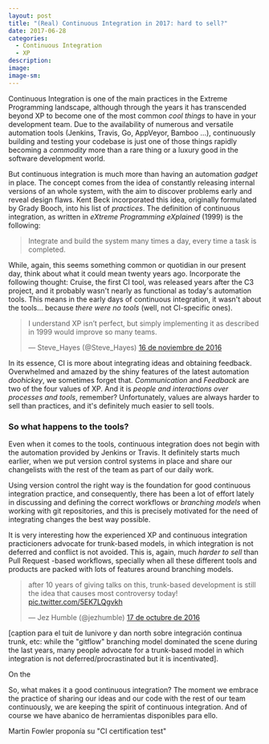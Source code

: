 ```yaml
---
layout: post
title: "(Real) Continuous Integration in 2017: hard to sell?"
date: 2017-06-28
categories:
  - Continuous Integration
  - XP
description: 
image: 
image-sm: 
---
```


Continuous Integration is one of the main practices in the Extreme Programming landscape, although through the years it has transcended beyond XP to become one of the most common *cool things* to have in your development team. Due to the availability of numerous and versatile automation  tools (Jenkins, Travis, Go, AppVeyor, Bamboo ...), continuously building and testing your codebase is just one of those things rapidly becoming a *commodity* more than a rare thing or a luxury good in the software development world.

But continuous integration is much more than having an automation _gadget_ in place. The concept comes from the idea of constantly releasing internal versions of an whole system, with the aim to discover problems early and reveal design flaws. Kent Beck incorporated this idea, originally formulated by Grady Booch, into his list of _practices_. The definition of continuous integration, as written in _eXtreme Programming eXplained_ (1999) is the following:

>  Integrate and build the system many times a day, every time a task is completed.

While, again, this seems something common or quotidian in our present day, think about what it could mean twenty years ago. Incorporate the following thought: Cruise, the first CI tool, was released years after the C3 project, and it probably wasn't nearly as functional as today's automation tools. This means in the early days of continuous integration, it wasn't about the tools... because _there were no tools_ (well, not CI-specific ones).

<blockquote class="twitter-tweet" data-lang="es"><p lang="en" dir="ltr">I understand XP isn’t perfect, but simply implementing it as described in 1999 would improve so many teams.</p>&mdash; Steve_Hayes (@Steve_Hayes) <a href="https://twitter.com/Steve_Hayes/status/798775631613861888">16 de noviembre de 2016</a></blockquote>
<script async src="//platform.twitter.com/widgets.js" charset="utf-8"></script>

In its essence, CI is more about integrating ideas and obtaining feedback. Overwhelmed and amazed by the shiny features of the latest automation _doohickey_, we sometimes forget that. _Communication_ and _Feedback_ are two of the four values of XP. And it is _people and interactions over processes and tools_, remember? Unfortunately, values are always harder to sell than practices, and it's definitely much easier to sell tools.

### So what happens to the tools?

Even when it comes to the tools, continuous integration does not begin with the automation provided by Jenkins or Travis. It definitely starts much earlier, when we put version control systems in place and share our changelists with the rest of the team as part of our daily work.

Using version control the right way is the foundation for good continuous integration practice, and consequently, there has been a lot of effort lately in discussing and defining the correct workflows or _branching models_ when working with git repositories, and this is precisely motivated for the need of integrating changes the best way possible.

It is very interesting how the experienced XP and continuous integration practicioners advocate for trunk-based models, in which integration is not deferred and conflict is not avoided. This is, again, much *harder to sell* than Pull Request -based workflows, specially when all these different tools and products are packed with lots of features around branching models.

<blockquote class="twitter-tweet" data-lang="es"><p lang="en" dir="ltr">after 10 years of giving talks on this, trunk-based development is still the idea that causes most controversy today! <a href="https://t.co/5EK7LQgvkh">pic.twitter.com/5EK7LQgvkh</a></p>&mdash; Jez Humble (@jezhumble) <a href="https://twitter.com/jezhumble/status/787866655598575616">17 de octubre de 2016</a></blockquote>
<script async src="//platform.twitter.com/widgets.js" charset="utf-8"></script>

[caption para el tuit de lunivore y dan north sobre integración continua trunk, etc: while the "gitflow" branching model dominated the scene during the last years, many people advocate for a trunk-based model in which integration is not deferred/procrastinated but it is incentivated].

On the

So, what makes it a good continuous integration? The moment we embrace the practice of sharing our ideas and our code with the rest of our team continuously, we are keeping the spirit of continuous integration. And of course we have abanico de herramientas disponibles para ello.

Martin Fowler proponía su "CI certification test"
